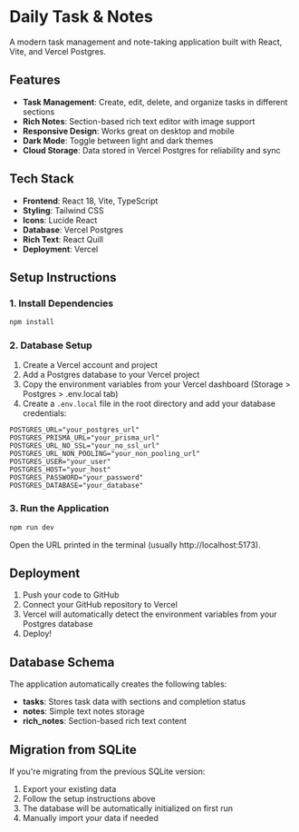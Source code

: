 # Daily Task & Notes

A modern task management and note-taking application built with React, Vite, and Vercel Postgres.

## Features

- **Task Management**: Create, edit, delete, and organize tasks in different sections
- **Rich Notes**: Section-based rich text editor with image support
- **Responsive Design**: Works great on desktop and mobile
- **Dark Mode**: Toggle between light and dark themes
- **Cloud Storage**: Data stored in Vercel Postgres for reliability and sync

## Tech Stack

- **Frontend**: React 18, Vite, TypeScript
- **Styling**: Tailwind CSS
- **Icons**: Lucide React
- **Database**: Vercel Postgres
- **Rich Text**: React Quill
- **Deployment**: Vercel

## Setup Instructions

### 1. Install Dependencies

```sh
npm install
```

### 2. Database Setup

1. Create a Vercel account and project
2. Add a Postgres database to your Vercel project
3. Copy the environment variables from your Vercel dashboard (Storage > Postgres > .env.local tab)
4. Create a `.env.local` file in the root directory and add your database credentials:

```env
POSTGRES_URL="your_postgres_url"
POSTGRES_PRISMA_URL="your_prisma_url"
POSTGRES_URL_NO_SSL="your_no_ssl_url"
POSTGRES_URL_NON_POOLING="your_non_pooling_url"
POSTGRES_USER="your_user"
POSTGRES_HOST="your_host"
POSTGRES_PASSWORD="your_password"
POSTGRES_DATABASE="your_database"
```

### 3. Run the Application

```sh
npm run dev
```

Open the URL printed in the terminal (usually http://localhost:5173).

## Deployment

1. Push your code to GitHub
2. Connect your GitHub repository to Vercel
3. Vercel will automatically detect the environment variables from your Postgres database
4. Deploy!

## Database Schema

The application automatically creates the following tables:

- **tasks**: Stores task data with sections and completion status
- **notes**: Simple text notes storage
- **rich_notes**: Section-based rich text content

## Migration from SQLite

If you're migrating from the previous SQLite version:

1. Export your existing data
2. Follow the setup instructions above
3. The database will be automatically initialized on first run
4. Manually import your data if needed
